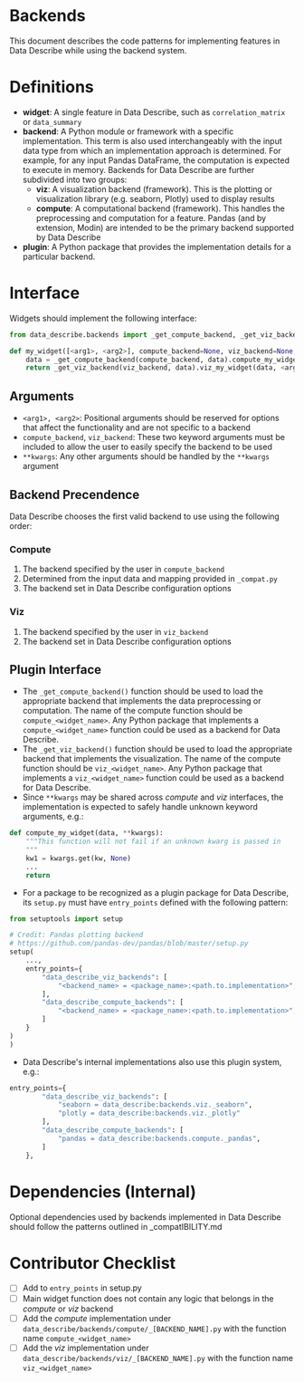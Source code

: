 Backends
========

This document describes the code patterns for implementing features in Data Describe while using the backend system.

# Definitions
- **widget**: A single feature in Data Describe, such as `correlation_matrix` or `data_summary`
- **backend**: A Python module or framework with a specific implementation. This term is also used interchangeably with the input data type from which an implementation approach is determined. For example, for any input Pandas DataFrame, the computation is expected to execute in memory. Backends for Data Describe are further subdivided into two groups:
    - **viz**: A visualization backend (framework). This is the plotting or visualization library (e.g. seaborn, Plotly) used to display results
    - **compute**: A computational backend (framework). This handles the preprocessing and computation for a feature. Pandas (and by extension, Modin) are intended to be the primary backend supported by Data Describe
- **plugin**: A Python package that provides the implementation details for a particular backend.

# Interface
Widgets should implement the following interface:

```python
from data_describe.backends import _get_compute_backend, _get_viz_backend

def my_widget([<arg1>, <arg2>], compute_backend=None, viz_backend=None, **kwargs):
    data = _get_compute_backend(compute_backend, data).compute_my_widget(<arg1>, **kwargs)
    return _get_viz_backend(viz_backend, data).viz_my_widget(data, <arg1>, **kwargs)
```

## Arguments
- `<arg1>, <arg2>`: Positional arguments should be reserved for options that affect the functionality and are not specific to a backend
- `compute_backend`, `viz_backend`: These two keyword arguments must be included to allow the user to easily specify the backend to be used
- `**kwargs`: Any other arguments should be handled by the `**kwargs` argument

## Backend Precendence
Data Describe chooses the first valid backend to use using the following order:

### Compute
1. The backend specified by the user in `compute_backend`
2. Determined from the input data and mapping provided in `_compat.py`
3. The backend set in Data Describe configuration options

### Viz
1. The backend specified by the user in `viz_backend`
2. The backend set in Data Describe configuration options

## Plugin Interface
- The `_get_compute_backend()` function should be used to load the appropriate backend that implements the data preprocessing or computation. The name of the compute function should be `compute_<widget_name>`. Any Python package that implements a `compute_<widget_name>` function could be used as a backend for Data Describe.
- The `_get_viz_backend()` function should be used to load the appropriate backend that implements the visualization. The name of the compute function should be `viz_<widget_name>`. Any Python package that implements a `viz_<widget_name>` function could be used as a backend for Data Describe.
- Since `**kwargs` may be shared across *compute* and *viz* interfaces, the implementation is expected to safely handle unknown keyword arguments, e.g.:
```python
def compute_my_widget(data, **kwargs):
    """This function will not fail if an unknown kwarg is passed in
    """
    kw1 = kwargs.get(kw, None)
    ...
    return
```
- For a package to be recognized as a plugin package for Data Describe, its `setup.py` must have `entry_points` defined with the following pattern:
```python
from setuptools import setup

# Credit: Pandas plotting backend
# https://github.com/pandas-dev/pandas/blob/master/setup.py
setup(
    ...,
    entry_points={
        "data_describe_viz_backends": [
            "<backend_name> = <package_name>:<path.to.implementation>",
        ],
        "data_describe_compute_backends": [
            "<backend_name> = <package_name>:<path.to.implementation>",
        ]
    }
)
)

```
- Data Describe's internal implementations also use this plugin system, e.g.:
```python
entry_points={
        "data_describe_viz_backends": [
            "seaborn = data_describe:backends.viz._seaborn",
            "plotly = data_describe:backends.viz._plotly"
        ],
        "data_describe_compute_backends": [
            "pandas = data_describe:backends.compute._pandas",
        ]
    },
```

# Dependencies (Internal)
Optional dependencies used by backends implemented in Data Describe should follow the patterns outlined in _compatIBILITY.md

# Contributor Checklist
- [ ] Add to `entry_points` in setup.py
- [ ] Main widget function does not contain any logic that belongs in the *compute* or *viz* backend
- [ ] Add the *compute* implementation under `data_describe/backends/compute/_[BACKEND_NAME].py` with the function name `compute_<widget_name>`
- [ ] Add the *viz* implementation under `data_describe/backends/viz/_[BACKEND_NAME].py` with the function name `viz_<widget_name>`
